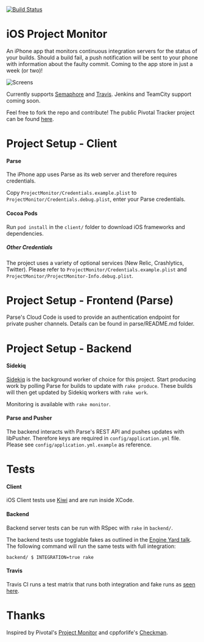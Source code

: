 [![Build Status](https://travis-ci.org/dimroc/iOS.ProjectMonitor.png?branch=master)](https://travis-ci.org/dimroc/iOS.ProjectMonitor)

iOS Project Monitor
===================

An iPhone app that monitors continuous integration servers for the status
of your builds. Should a build fail, a push notification will be sent to your
phone with information about the faulty commit. Coming to the app store in just a week (or two)!

![Screens](https://raw.githubusercontent.com/dimroc/iOS.ProjectMonitor/master/client/ProjectMonitor/Images.xcassets/screens.imageset/screens.png)

Currently supports [Semaphore](http://www.semaphoreapp.com) and [Travis](http://travis-ci.com/). Jenkins and TeamCity support coming soon. 

Feel free to fork the repo and contribute! The public Pivotal Tracker project can be found [here](https://www.pivotaltracker.com/projects/1001516).

Project Setup - Client
======================

#### Parse
The iPhone app uses Parse as its web server and therefore requires credentials.

Copy `ProjectMonitor/Credentials.example.plist` to `ProjectMonitor/Credentials.debug.plist`,
enter your Parse credentials.

#### Cocoa Pods
Run `pod install` in the `client/` folder to download iOS frameworks and dependencies.

##### Other Credentials
The project uses a variety of optional services (New Relic, Crashlytics, Twitter). Please refer to `ProjectMonitor/Credentials.example.plist` and `ProjectMonitor/ProjectMonitor-Info.debug.plist`.

Project Setup - Frontend (Parse)
===============================

Parse's Cloud Code is used to provide an authentication endpoint for private pusher channels. Details can be found in parse/README.md folder.

Project Setup - Backend
=======================

#### Sidekiq
[Sidekiq](https://github.com/mperham/sidekiq) is the background worker of choice for this project. Start producing work by polling Parse for builds to update with `rake produce`. These builds will then get updated by Sidekiq workers with `rake work`.

Monitoring is available with `rake monitor`.

#### Parse and Pusher
The backend interacts with Parse's REST API and pushes updates with libPusher. Therefore keys are required in `config/application.yml` file. Please see `config/application.yml.example` as reference.

Tests
=====
#### Client
iOS Client tests use [Kiwi](https://github.com/allending/Kiwi) and are run inside XCode.

#### Backend
Backend server tests can be run with RSpec with `rake` in `backend/`.

The backend tests use togglable fakes as outlined in the [Engine Yard talk](https://vimeo.com/26510145). The following command will run the same tests with full integration:

```shell
backend/ $ INTEGRATION=true rake
```

#### Travis
Travis CI runs a test matrix that runs both integration and fake runs as [seen here](https://travis-ci.org/dimroc/iOS.ProjectMonitor).

Thanks
======

Inspired by Pivotal's [Project Monitor](https://github.com/pivotal/projectmonitor)
and cppforlife's [Checkman](https://github.com/cppforlife/checkman).
